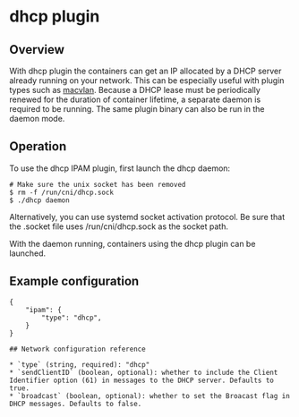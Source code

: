 # dhcp plugin

## Overview

With dhcp plugin the containers can get an IP allocated by a DHCP server already running on your network.
This can be especially useful with plugin types such as [macvlan](https://github.com/containernetworking/cni/blob/master/Documentation/macvlan.md).
Because a DHCP lease must be periodically renewed for the duration of container lifetime, a separate daemon is required to be running.
The same plugin binary can also be run in the daemon mode.

## Operation
To use the dhcp IPAM plugin, first launch the dhcp daemon:

```
# Make sure the unix socket has been removed
$ rm -f /run/cni/dhcp.sock
$ ./dhcp daemon
```

Alternatively, you can use systemd socket activation protocol.
Be sure that the .socket file uses /run/cni/dhcp.sock as the socket path.

With the daemon running, containers using the dhcp plugin can be launched.

## Example configuration

```
{
	"ipam": {
		"type": "dhcp",
	}
}

## Network configuration reference

* `type` (string, required): "dhcp"
* `sendClientID` (boolean, optional): whether to include the Client Identifier option (61) in messages to the DHCP server. Defaults to true.
* `broadcast` (boolean, optional): whether to set the Broacast flag in DHCP messages. Defaults to false.
